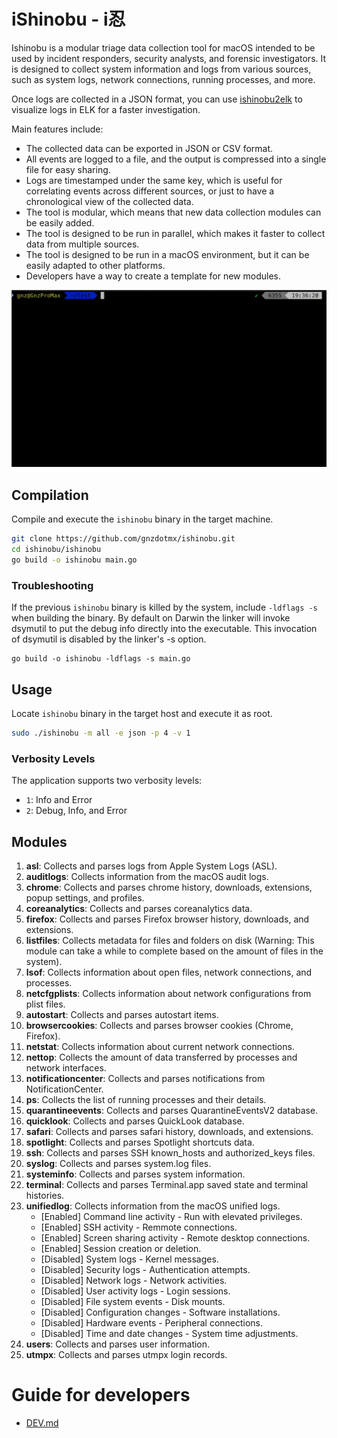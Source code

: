# iShinobu - i忍
Ishinobu is a modular triage data collection tool for macOS intended to be used by incident responders, security analysts, and forensic investigators.
It is designed to collect system information and logs from various sources, such as system logs, network connections, running processes, and more.

Once logs are collected in a JSON format, you can use [ishinobu2elk](https://github.com/gnzdotmx/ishinobu2elk) to visualize logs in ELK for a faster investigation.

Main features include:
- The collected data can be exported in JSON or CSV format.
- All events are logged to a file, and the output is compressed into a single file for easy sharing.
- Logs are timestamped under the same key, which is useful for correlating events across different sources, or just to have a chronological view of the collected data.
- The tool is modular, which means that new data collection modules can be easily added.
- The tool is designed to be run in parallel, which makes it faster to collect data from multiple sources.
- The tool is designed to be run in a macOS environment, but it can be easily adapted to other platforms.
- Developers have a way to create a template for new modules.

![How to](./src/how-to-gif.gif)


## Compilation
Compile and execute the `ishinobu` binary in the target machine.
```bash
git clone https://github.com/gnzdotmx/ishinobu.git
cd ishinobu/ishinobu
go build -o ishinobu main.go
```

### Troubleshooting
If the previous `ishinobu` binary is killed by the system, include `-ldflags -s` when building the binary. 
By default on Darwin the linker will invoke dsymutil to put the debug info directly into the executable. This invocation of dsymutil is disabled by the linker's -s option.
```
go build -o ishinobu -ldflags -s main.go
```

## Usage
Locate `ishinobu` binary in the target host and execute it as root.
```bash
sudo ./ishinobu -m all -e json -p 4 -v 1
```
### Verbosity Levels

The application supports two verbosity levels:

- `1`: Info and Error
- `2`: Debug, Info, and Error

## Modules
1. **asl**: Collects and parses logs from Apple System Logs (ASL).
2. **auditlogs**: Collects information from the macOS audit logs.
3. **chrome**: Collects and parses chrome history, downloads, extensions, popup settings, and profiles.
4. **coreanalytics**: Collects and parses coreanalytics data.
5. **firefox**: Collects and parses Firefox browser history, downloads, and extensions.
6. **listfiles**: Collects metadata for files and folders on disk (Warning: This module can take a while to complete based on the amount of files in the system).
7. **lsof**: Collects information about open files, network connections, and processes.
8. **netcfgplists**: Collects information about network configurations from plist files.
9. **autostart**: Collects and parses autostart items.
10. **browsercookies**: Collects and parses browser cookies (Chrome, Firefox).
11. **netstat**: Collects information about current network connections.
12. **nettop**: Collects the amount of data transferred by processes and network interfaces.
13. **notificationcenter**: Collects and parses notifications from NotificationCenter.
14. **ps**: Collects the list of running processes and their details.
15. **quarantineevents**: Collects and parses QuarantineEventsV2 database.
16. **quicklook**: Collects and parses QuickLook database.
17. **safari**: Collects and parses safari history, downloads, and extensions.
18. **spotlight**: Collects and parses Spotlight shortcuts data.
19. **ssh**: Collects and parses SSH known_hosts and authorized_keys files.
20. **syslog**: Collects and parses system.log files.
21. **systeminfo**: Collects and parses system information.
22. **terminal**: Collects and parses Terminal.app saved state and terminal histories.
23. **unifiedlog**: Collects information from the macOS unified logs.
	- [Enabled] Command line activity - Run with elevated privileges.
	- [Enabled] SSH activity - Remmote connections.
	- [Enabled] Screen sharing activity - Remote desktop connections.
	- [Enabled] Session creation or deletion.
	- [Disabled] System logs - Kernel messages.
	- [Disabled] Security logs - Authentication attempts.
	- [Disabled] Network logs - Network activities.
	- [Disabled] User activity logs - Login sessions.
	- [Disabled] File system events - Disk mounts.
	- [Disabled] Configuration changes - Software installations.
	- [Disabled] Hardware events - Peripheral connections.
	- [Disabled] Time and date changes - System time adjustments.
24. **users**: Collects and parses user information.
25. **utmpx**: Collects and parses utmpx login records.

# Guide for developers
- [DEV.md](./DEV.md)
